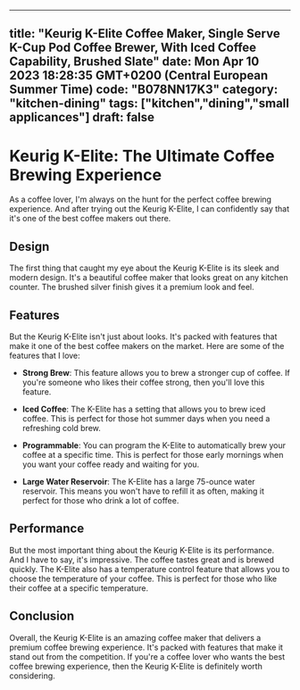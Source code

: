 
---
title: "Keurig K-Elite Coffee Maker, Single Serve K-Cup Pod Coffee Brewer, With Iced Coffee Capability, Brushed Slate" 
date: Mon Apr 10 2023 18:28:35 GMT+0200 (Central European Summer Time)
code: "B078NN17K3"
category: "kitchen-dining"
tags: ["kitchen","dining","small applicances"] 
draft: false
---
    
# Keurig K-Elite: The Ultimate Coffee Brewing Experience

As a coffee lover, I'm always on the hunt for the perfect coffee brewing experience. And after trying out the Keurig K-Elite, I can confidently say that it's one of the best coffee makers out there.

## Design

The first thing that caught my eye about the Keurig K-Elite is its sleek and modern design. It's a beautiful coffee maker that looks great on any kitchen counter. The brushed silver finish gives it a premium look and feel.

## Features

But the Keurig K-Elite isn't just about looks. It's packed with features that make it one of the best coffee makers on the market. Here are some of the features that I love:

- **Strong Brew**: This feature allows you to brew a stronger cup of coffee. If you're someone who likes their coffee strong, then you'll love this feature.

- **Iced Coffee**: The K-Elite has a setting that allows you to brew iced coffee. This is perfect for those hot summer days when you need a refreshing cold brew.

- **Programmable**: You can program the K-Elite to automatically brew your coffee at a specific time. This is perfect for those early mornings when you want your coffee ready and waiting for you.

- **Large Water Reservoir**: The K-Elite has a large 75-ounce water reservoir. This means you won't have to refill it as often, making it perfect for those who drink a lot of coffee.

## Performance

But the most important thing about the Keurig K-Elite is its performance. And I have to say, it's impressive. The coffee tastes great and is brewed quickly. The K-Elite also has a temperature control feature that allows you to choose the temperature of your coffee. This is perfect for those who like their coffee at a specific temperature.

## Conclusion

Overall, the Keurig K-Elite is an amazing coffee maker that delivers a premium coffee brewing experience. It's packed with features that make it stand out from the competition. If you're a coffee lover who wants the best coffee brewing experience, then the Keurig K-Elite is definitely worth considering.